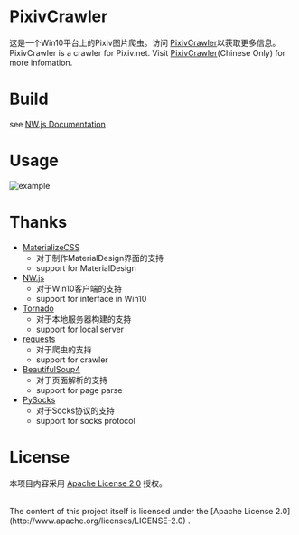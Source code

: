 # PixivCrawler

这是一个Win10平台上的Pixiv图片爬虫。访问 [PixivCrawler](https://delitto.top/post/talk8/)以获取更多信息。<br>
PixivCrawler is a crawler for Pixiv.net. Visit [PixivCrawler](https://delitto.top/post/talk8/)(Chinese Only) for more infomation.

# Build
see [NW.js Documentation](http://docs.nwjs.io/en/latest/For%20Users/Getting%20Started/)

# Usage

![example](1.gif)


# Thanks

- [MaterializeCSS](http://materializecss.com)
    - 对于制作MaterialDesign界面的支持
    - support for MaterialDesign
- [NW.js](https://nwjs.io/)
    - 对于Win10客户端的支持
    - support for interface in Win10
- [Tornado](http://www.tornadoweb.org/en/stable/)
    - 对于本地服务器构建的支持
    - support for local server
- [requests](https://github.com/requests/requests)
    - 对于爬虫的支持
    - support for crawler
- [BeautifulSoup4](https://www.crummy.com/software/BeautifulSoup/)
    - 对于页面解析的支持
    - support for page parse
- [PySocks](https://github.com/Anorov/PySocks)
    - 对于Socks协议的支持
    - support for socks protocol

# License

本项目内容采用 [Apache License 2.0](http://www.apache.org/licenses/LICENSE-2.0) 授权。

<br>
The content of this project itself is licensed under the [Apache License 2.0](http://www.apache.org/licenses/LICENSE-2.0) .

